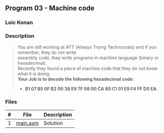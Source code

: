 ## Program 03 - Machine code 

### Loic Konan

### Description

> You are still working at ATT (Always Trying Technocrats) and if you remember, they do not write <br>
> assembly code, they write programs in machine language (binary or hexadecimal).<br>
> Recently they found a piece of machine code that they do not know what it is doing.<br>
> **Your Job is to decode the following hexadecimal code:**
>
> - **B1 07 B5 0F B2 00 38 E9 7F 08 00 CA 80 C1 01 E9 F4 FF D0 EA**

### Files

|   #   | File                 | Description |
| :---: | -------------------- | ----------- |
|   1   | [main.asm](main.asm) | Solution    |
